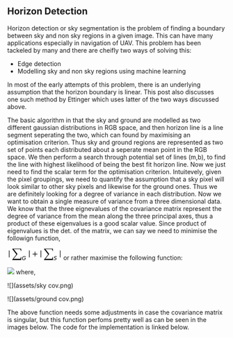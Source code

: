 ## Horizon Detection

Horizon detection or sky segmentation is the problem of finding a boundary between sky and non sky regions in a given image. This can have many applications especially in navigation of UAV. This problem has been tackeled by many and there are cheifly two ways of solving this:

* Edge detection
* Modelling sky and non sky regions using machine learning

In most of the early attempts of this problem, there is an underlying assumption that the horizon boundary is linear. This post also discusses one such method by Ettinger which uses latter of the two ways discussed above. 

The basic algorithm in that the sky and ground are modelled as two different gaussian distributions in RGB space, and then horizon line is a line segment seperating the two, which can found by maximising an optimisation criterion. Thus sky and ground regions are represented as two set of points each distributed about a seperate mean point in the RGB space. We then perform a search through potential set of lines (m,b), to find the line with highest likelihood of being the best fit horizon line. Now we just need to find the scalar term for the optimisation criterion. 
Intuitevely, given the pixel groupings, we need to quantify the assumption that a sky pixel will look similar to other sky pixels and likewise for the ground ones. Thus we are definitely looking for a degree of variance in each distribution. Now we want to obtain a single measure of variance from a three dimensional data. We know that the three eignevalues of the covariance matrix represent the degree of variance from the mean along the three principal axes, thus a product of these eigenvalues is a good scalar value. Since product of eigenvalues is the det. of the matrix, we can say we need to minimise the followign function, 

![](assets/min.png)
or rather maximise the following function:

![](assrts/max.png)
where, 

![](assets/sky cov.png)

![](assets/ground cov.png)

The above function needs some adjustments in case the covariance matrix is singular, but this function perfoms pretty well as can be seen in the images below. The code for the implementation is linked below. 





